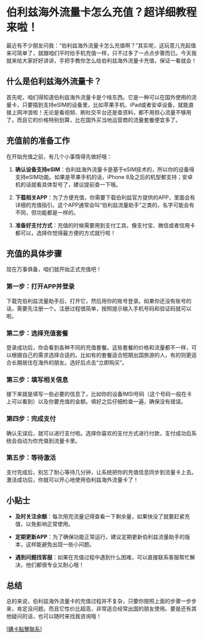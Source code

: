 # 伯利兹海外流量卡怎么充值？超详细教程来啦！

最近有不少朋友问我：“伯利兹海外流量卡怎么充值啊？”其实呢，这玩意儿充起值来可简单了，就跟咱们平时给手机充值一样，只不过多了一点点步骤而已。今天我就来给大家好好讲讲，手把手教你怎么给伯利兹海外流量卡充值，保证一看就会！

## 什么是伯利兹海外流量卡？

首先呢，咱们得知道伯利兹海外流量卡是个啥东西。它是一种可以在国外使用的流量卡，只要插到支持eSIM的设备里，比如苹果手机、iPad或者安卓设备，就能直接上网冲浪啦！无论是看视频、刷社交平台还是查资料，都不用担心流量不够用了。而且它的价格特别划算，比在国外买当地运营商的流量套餐便宜多了。

## 充值前的准备工作

在开始充值之前，有几个小事情得先做好哦：

1. **确认设备支持eSIM**：伯利兹海外流量卡是基于eSIM技术的，所以你的设备得支持eSIM功能。如果是苹果手机的话，iPhone 8及之后的机型都支持；安卓机的话就看具体型号了，建议提前查一下哦。
   
2. **下载相关APP**：为了方便充值，你需要下载伯利兹官方提供的APP，里面会有详细的充值指引。这个APP通常会叫“伯利兹流量助手”之类的，名字可能会有不同，但功能都是一样的。

3. **准备好支付方式**：充值的时候需要用到支付工具，像支付宝、微信或者信用卡都可以，选择你觉得最方便的方式就行啦！

## 充值的具体步骤

现在万事俱备，咱们就开始正式充值吧！

### 第一步：打开APP并登录

下载完伯利兹流量助手后，打开它，然后用你的账号登录。如果你还没有账号的话，需要先注册一个。注册过程很简单，按照提示输入手机号码和验证码就可以啦。

### 第二步：选择充值套餐

登录成功后，你会看到各种不同的充值套餐。这些套餐的价格和流量都不一样，可以根据自己的需求选择合适的。比如有的套餐适合短期出国旅游的人，有的则更适合长期居住在海外的朋友。选好后点击“立即购买”。

### 第三步：填写相关信息

接下来就是填写一些必要的信息了，比如你的设备IMSI号码（这个号码一般在卡上可以看到）以及你要充值的金额。填好之后仔细检查一遍，确保没有错误。

### 第四步：完成支付

确认无误后，就可以进行支付啦。选择你喜欢的支付方式进行付款，支付成功后系统会自动为你充值到流量卡里。

### 第五步：等待激活

支付完成后，别忘了耐心等待几分钟，让系统把你的充值信息同步到流量卡上去。激活成功后，你就可以开心地使用伯利兹海外流量卡了！

## 小贴士

- **及时关注余额**：每次用完流量记得查看一下剩余量，如果快没了就要赶紧充值，以免影响正常使用。
  
- **定期更新APP**：为了确保功能正常运行，建议定期更新伯利兹流量助手的版本，这样能避免出现一些小问题。

- **遇到问题找客服**：如果在充值过程中遇到什么困难，可以直接联系客服帮忙解决，他们都很专业又耐心哦！

## 总结

总的来说，伯利兹海外流量卡的充值过程并不复杂，只要你按照上面的步骤一步步来，肯定没问题。而且它性价比超高，非常适合经常出国的朋友使用。要是还有其他疑问的话，也可以随时来找我咨询哦！

[[購卡點擊聯系](https://t.me/s/esim1088)]